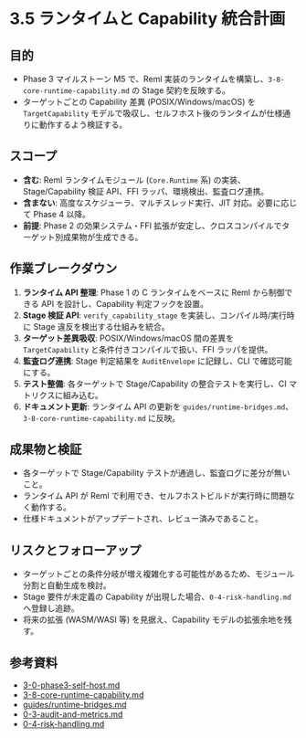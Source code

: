 # 3.5 ランタイムと Capability 統合計画

## 目的
- Phase 3 マイルストーン M5 で、Reml 実装のランタイムを構築し、`3-8-core-runtime-capability.md` の Stage 契約を反映する。
- ターゲットごとの Capability 差異 (POSIX/Windows/macOS) を `TargetCapability` モデルで吸収し、セルフホスト後のランタイムが仕様通りに動作するよう検証する。

## スコープ
- **含む**: Reml ランタイムモジュール (`Core.Runtime` 系) の実装、Stage/Capability 検証 API、FFI ラッパ、環境検出、監査ログ連携。
- **含まない**: 高度なスケジューラ、マルチスレッド実行、JIT 対応。必要に応じて Phase 4 以降。
- **前提**: Phase 2 の効果システム・FFI 拡張が安定し、クロスコンパイルでターゲット別成果物が生成できる。

## 作業ブレークダウン
1. **ランタイム API 整理**: Phase 1 の C ランタイムをベースに Reml から制御できる API を設計し、Capability 判定フックを設置。
2. **Stage 検証 API**: `verify_capability_stage` を実装し、コンパイル時/実行時に Stage 違反を検出する仕組みを統合。
3. **ターゲット差異吸収**: POSIX/Windows/macOS 間の差異を `TargetCapability` と条件付きコンパイルで扱い、FFI ラッパを提供。
4. **監査ログ連携**: Stage 判定結果を `AuditEnvelope` に記録し、CLI で確認可能にする。
5. **テスト整備**: 各ターゲットで Stage/Capability の整合テストを実行し、CI マトリクスに組み込む。
6. **ドキュメント更新**: ランタイム API の更新を `guides/runtime-bridges.md`、`3-8-core-runtime-capability.md` に反映。

## 成果物と検証
- 各ターゲットで Stage/Capability テストが通過し、監査ログに差分が無いこと。
- ランタイム API が Reml で利用でき、セルフホストビルドが実行時に問題なく動作する。
- 仕様ドキュメントがアップデートされ、レビュー済みであること。

## リスクとフォローアップ
- ターゲットごとの条件分岐が増え複雑化する可能性があるため、モジュール分割と自動生成を検討。
- Stage 要件が未定義の Capability が出現した場合、`0-4-risk-handling.md` へ登録し追跡。
- 将来の拡張 (WASM/WASI 等) を見据え、Capability モデルの拡張余地を残す。

## 参考資料
- [3-0-phase3-self-host.md](3-0-phase3-self-host.md)
- [3-8-core-runtime-capability.md](../../3-8-core-runtime-capability.md)
- [guides/runtime-bridges.md](../../guides/runtime-bridges.md)
- [0-3-audit-and-metrics.md](0-3-audit-and-metrics.md)
- [0-4-risk-handling.md](0-4-risk-handling.md)

